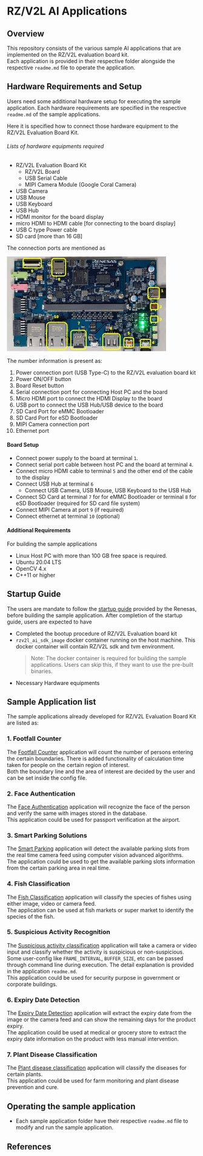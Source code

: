 # RZ/V2L AI Applications 

## Overview
This repository consists of the various sample AI applications that are implemented on the RZ/V2L evaluation board kit.\
Each application is provided in their respective folder alongside the respective `readme.md` file to operate the application.

## Hardware Requirements and Setup

Users need some additional hardware setup for executing the sample application. 
Each hardware requirements are specified in the respective `readme.md` of the sample applications.

Here it is specified how to connect those hardware equipment to the RZ/V2L Evaluation Board Kit.

###### Lists of hardware equipments required
- RZ/V2L Evaluation Board Kit
    - RZ/V2L Board
    - USB Serial Cable
    - MIPI Camera Module (Google Coral Camera)
- USB Camera 
- USB Mouse 
- USB Keyboard
- USB Hub 
- HDMI monitor for the board display
- micro HDMI to HDMI cable [for connecting to the board display]
- USB C type Power cable
- SD card [more than 16 GB] 

The connection ports are mentioned as 


<img src=./git_images/rzv2l_connection.JPG width="420">

The number information is present as:
1. Power connection port (USB Type-C) to the RZ/V2L evaluation board kit
2. Power ON/OFF button
3. Board Reset button
4. Serial connection port for connecting Host PC and the board
5. Micro HDMI port to connect the HDMI Display to the board
6. USB port to connect the USB Hub/USB device to the board
7. SD Card Port for eMMC Bootloader
8. SD Card Port for eSD Bootloader
9. MIPI Camera connection port
10. Ethernet port  

#### Board Setup
- Connect power supply to the board at terminal `1`.
- Connect serial port cable between host PC and the board at terminal `4`.
- Connect micro HDMI cable to terminal `5` and the other end of the cable to the display
- Connect USB Hub at terminal `6`
    - Connect USB Camera, USB Mouse, USB Keyboard to the USB Hub
- Connect SD Card at terminal `7` for for eMMC Bootloader or terminal `8` for eSD Bootloader (required for SD card file system)
- Connect MIPI Camera at port `9` (if required)
- Connect ethernet at terminal `10` (optional)

#### Additional Requirements

For building the sample applications
- Linux Host PC with more than 100 GB free space is required.
- Ubuntu 20.04 LTS
- OpenCV 4.x
- C++11 or higher



## Startup Guide

The users are mandate to follow the [startup guide](https://renesas-rz.github.io/rzv_ai_sdk/getting_started.html) provided by the Renesas, before building the sample application.
After completion of the startup guide, users are expected to have
- Completed the bootup procedure of RZ/V2L Evaluation board kit
- `rzv2l_ai_sdk_image` docker container running on the host machine. This docker container will contain RZ/V2L sdk and tvm environment.
    >Note: The docker container is required for building the sample applications. Users can skip this, if they want to use the pre-built binaries.
- Necessary Hardware equipments

## Sample Application list
The sample applications already developed for RZ/V2L Evaluation Board Kit are listed as:

### 1. Footfall Counter 

The [Footfall Counter](./Q01_footfall_counter) application will count the number of persons entering the certain boundaries. There is added functionality of calculation time taken for people on the certain region of interest.\
Both the boundary line and the area of interest are decided by the user and can be set inside the config file.

### 2. Face Authentication

The [Face Authentication](./Q02_face_authentication) application will recognize the face of the person and verify the same with images stored in the database.\
This application could be used for passport verification at the airport.

### 3. Smart Parking Solutions

The [Smart Parking](./Q03_smart_parking) application will detect the available parking slots from the real time camera feed using computer vision advanced algorithms.\
The application could be used to get the available parking slots information from the certain parking area in real time.

### 4. Fish Classification 
The [Fish Classification](./Q04_fish_classification) application will classify the species of fishes using either image, video or camera feed.\
The application can be used at fish markets or super market to identify the species of the fish. 

### 5. Suspicious Activity Recognition
The [Suspicious activity classification](./Q05_suspicious_activity) application will take a camera or video input and classify whether the activity is suspicious or non-suspicious.
Some user-config like `FRAME_INTERVAL`, `BUFFER_SIZE`, etc can be passed through command line during execution. The detail explanation is provided in the application `readme.md`.\
This application could be used for security purpose in government or corporate buildings. 

### 6. Expiry Date Detection 
The [Expiry Date Detection](./Q06_expiry_date_detection) application will extract the expiry date from the image or the camera feed and can show the remaining days for the product expiry.\
The application could be used at medical or grocery store to extract the expiry date information on the product with less manual intervention.

### 7. Plant Disease Classification 
The [Plant disease classification](./Q07_plant_disease_classification) application will classify the diseases for certain plants.\
This application could be used for farm monitoring and plant disease prevention and cure.


## Operating the sample application
- Each sample application folder have their respective `readme.md` file to modify and run the sample application.

## References